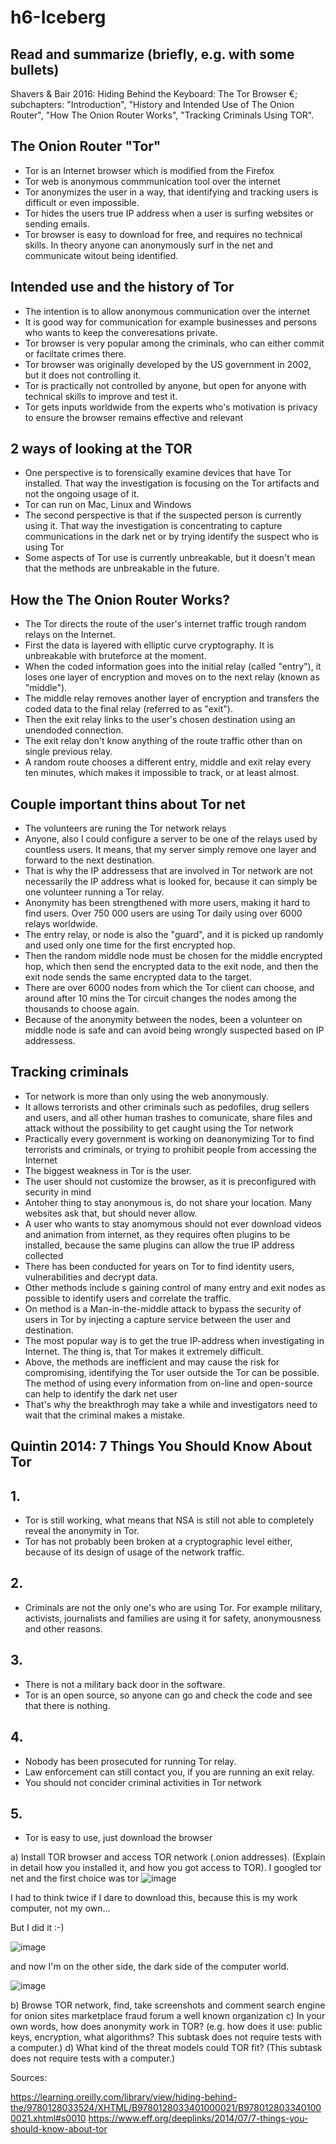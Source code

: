 # h6-Iceberg 
## Read and summarize (briefly, e.g. with some bullets)
Shavers & Bair 2016: Hiding Behind the Keyboard: The Tor Browser €; subchapters: "Introduction", "History and Intended Use of The Onion Router", "How The Onion Router Works", "Tracking Criminals Using TOR".

## The Onion Router "Tor"

- Tor is an Internet browser which is modified from the Firefox 
- Tor web is anonymous commmunication tool over the internet
- Tor anonymizes the user in a way, that identifying and tracking users is difficult or even impossible.
- Tor hides the users true IP address when a user is surfing websites or sending emails.
- Tor browser is easy to download for free, and requires no technical skills. In theory anyone can anonymously surf in the net and communicate witout being identified.

## Intended use and the history of Tor

- The intention is to allow anonymous communication over the internet
- It is good way for communication for example businesses and persons who wants to keep the converesations private.
- Tor browser is very popular among the criminals, who can either commit or faciltate crimes there.
- Tor browser was originally developed by the US government in 2002, but it does not controlling it.
- Tor is practically not controlled by anyone, but open for anyone with technical skills to improve and test it.
- Tor gets inputs worldwide from the experts who's motivation is privacy to ensure the browser remains effective and relevant

## 2 ways of looking at the TOR

- One perspective is to forensically examine devices that have Tor installed. That way the investigation is focusing on the Tor artifacts and not the ongoing usage of it.
- Tor can run on Mac, Linux and Windows
- The second perspective is that if the suspected person is currently using it. That way the investigation is concentrating to capture communications in the dark net or by trying identify the suspect who is using Tor
- Some aspects of Tor use is currently unbreakable, but it doesn't mean that the methods are unbreakable in the future.

## How the The Onion Router Works?

- The Tor directs the route of the user's internet traffic trough random relays on the Internet.
- First the data is layered with elliptic curve cryptography. It is unbreakable with bruteforce at the moment.
- When the coded information goes into the initial relay (called "entry"), it loses one layer of encryption and moves on to the next relay (known as "middle").
- The middle relay removes another layer of encryption and transfers the coded data to the final relay (referred to as "exit").
- Then the exit relay links to the user's chosen destination using an unendoded connection.
- The exit relay don't know anything of the route traffic other than on single previous relay.
- A random route chooses a different entry, middle and exit relay every ten minutes, which makes it impossible to track, or at least almost.

## Couple important thins about Tor net

- The volunteers are runing the Tor network relays
- Anyone, also I could configure a server to be one of the relays used by countless users. It means, that my server simply remove one layer and forward to the next destination.
- That is why the IP addressess that are involved in Tor network are not necessarily the IP address what is looked for, because it can simply be one volunteer running a Tor relay.
- Anonymity has been strengthened with more users, making it hard to find users. Over 750 000 users are using Tor daily using over 6000 relays worldwide.
- The entry relay, or node is also the "guard", and it is picked up randomly and used only one time for the first encrypted hop.
- Then the random middle node must be chosen for the middle encrypted hop, which then send the encrypted data to the exit node, and then the exit node sends the same encrypted data to the target.
- There are over 6000 nodes from which the Tor client can choose, and around after 10 mins the Tor circuit changes the nodes among the thousands to choose again.
- Because of the anonymity between the nodes, been a volunteer on middle node is safe and can avoid being wrongly suspected based on IP addressess.

## Tracking criminals 

- Tor network is more than only using the web anonymously.
- It allows terrorists and other criminals such as pedofiles, drug sellers and users, and all other human trashes to comunicate, share files and attack without the possibility to get caught using the Tor network
- Practically every government is working on deanonymizing Tor to find terrorists and criminals, or trying to prohibit people from accessing the Internet
- The biggest weakness in Tor is the user.
- The user should not customize the browser, as it is preconfigured with security in mind
- Antoher thing to stay anonymous is, do not share your location. Many websites ask that, but should never allow.
- A user who wants to stay anomymous should not ever download videos and animation from internet, as they requires often plugins to be installed, because the same plugins can allow the true IP address collected
- There has been conducted for years on Tor to find identity users, vulnerabilities and decrypt data.
- Other methods include s gaining control of many entry and exit nodes as possible to identify users and correlate the traffic.
- On method is a Man-in-the-middle attack to bypass the security of users in Tor by injecting a capture service between the user and destination.
- The most popular way is to get the true IP-address when investigating in Internet. The thing is, that Tor makes it extremely difficult.
- Above, the methods are inefficient and may cause the risk for compromising, identifying the Tor user outside the Tor can be possible. The method of using every information from on-line and open-source can help to identify the dark net user
- That's why the breakthrogh may take a while and investigators need to wait that the criminal makes a mistake.
 
## Quintin 2014: 7 Things You Should Know About Tor

## 1.
- Tor is still working, what means that NSA is still not able to completely reveal the anonymity in Tor.
- Tor has not probably been broken at a cryptographic level either, because of its design of usage of the network traffic.

## 2.
- Criminals are not the only one's who are using Tor. For example military, activists, journalists and families are using it for safety, anonymousness and other reasons.

## 3. 
- There is not a military back door in the software.
- Tor is an open source, so anyone can go and check the code and see that there is nothing.

## 4.
- Nobody has been prosecuted for running Tor relay.
- Law enforcement can still contact you, if you are running an exit relay.
- You should not concider criminal activities in Tor network

## 5. 
- Tor is easy to use, just download the browser


a) Install TOR browser and access TOR network (.onion addresses). (Explain in detail how you installed it, and how you got access to TOR).
I googled tor net and the first choice was tor
![image](https://github.com/Eeva1/h6-Iceberg.tor-the-onionrouter/assets/149093822/61c681b6-336a-4217-84a6-da8a513a887e)

I had to think twice if I dare to download this, because this is my work computer, not my own...

But I did it :-)

![image](https://github.com/Eeva1/h6-Iceberg.tor-the-onionrouter/assets/149093822/c3ea98ed-8e83-4902-92d4-e2c75aad71de)

and now I'm on the other side, the dark side of the computer world.

![image](https://github.com/Eeva1/h6-Iceberg.tor-the-onionrouter/assets/149093822/187028e0-9225-4079-99e7-f1ae0b715302)





b) Browse TOR network, find, take screenshots and comment
search engine for onion sites
marketplace
fraud
forum
a well known organization
c) In your own words, how does anonymity work in TOR? (e.g. how does it use: public keys, encryption, what algorithms? This subtask does not require tests with a computer.)
d) What kind of the threat models could TOR fit? (This subtask does not require tests with a computer.)


Sources:

https://learning.oreilly.com/library/view/hiding-behind-the/9780128033524/XHTML/B9780128033401000021/B9780128033401000021.xhtml#s0010
https://www.eff.org/deeplinks/2014/07/7-things-you-should-know-about-tor

